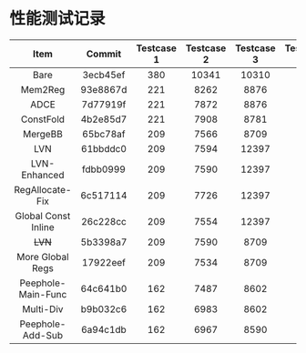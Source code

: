 # 性能测试记录

|        Item         |  Commit  | Testcase 1 | Testcase 2 | Testcase 3 | Testcase 4 | Testcase 5 | Testcase 6 | Testcase 7 | Testcase 8 |
|:-------------------:|:--------:|:----------:|:----------:|:----------:|:----------:|:----------:|:----------:|:----------:|:----------:|
|        Bare         | 3ecb45ef |    380     |   10341    |   10310    |    809     |  2.8809E7  |  1.1409E7  |   11698    |  5.1626E7  |
|       Mem2Reg       | 93e8867d |    221     |    8262    |    8876    |    660     |  2.4107E7  |  7994523   |    9407    |  1.8880E7  |
|        ADCE         | 7d77919f |    221     |    7872    |    8876    |    658     |  2.4067E7  |  7890406   |    9407    |  1.9944E7  |
|      ConstFold      | 4b2e85d7 |    221     |    7908    |    8781    |    653     |  2.4067E7  |  7962172   |    9149    |  2.0063E7  |
|       MergeBB       | 65bc78af |    209     |    7566    |    8709    |    613     |  2.3317E7  |  7555153   |    8747    |  1.8680E7  |
|         LVN         | 61bbddc0 |    209     |    7594    |   12397    |    613     |  2.3317E7  |  7587337   |    8711    |  1.8600E7  |
|    LVN-Enhanced     | fdbb0999 |    209     |    7590    |   12397    |    613     |  2.6667E7  |  7575403   |    8686    |  1.7297E7  |
|   RegAllocate-Fix   | 6c517114 |    209     |    7726    |   12397    |    613     |  2.6667E7  |  7452291   |    8686    |  1.7297E7  |
| Global Const Inline | 26c228cc |    209     |    7554    |   12397    |    552     |  2.6667E7  |  7603491   |    8686    |  1.8640E7  |
|       ~~LVN~~       | 5b3398a7 |    209     |    7590    |    8709    |    552     |  2.3317E7  |  7654945   |    8747    |  1.7337E7  |
|  More Global Regs   | 17922eef |    209     |    7534    |    8709    |    552     |  2.3397E7  |  7569625   |    8747    |  1.5674E7  |
| Peephole-Main-Func  | 64c641b0 |    162     |    7487    |    8602    |    509     |  2.3077E7  |  7041250   |    8720    |  1.5633E7  |
|      Multi-Div      | b9b032c6 |    162     |    6983    |    8602    |    509     |  2.0493E7  |  5803516   |    8715    |  1.5753E7  |
|  Peephole-Add-Sub   | 6a94c1db |    162     |    6967    |    8590    |    505     |  2.0238E7  |  5786608   |    8701    |  1.5743E7  |
